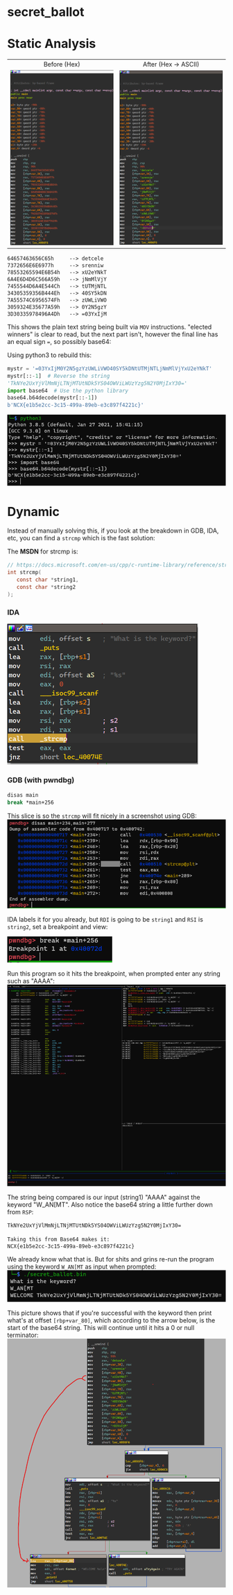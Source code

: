 # secret_ballot

# Static Analysis

<table style="width:100%">
    <tr>
        <td><center>Before (Hex)</center></td>
        <td><center>After (Hex -> ASCII)</center></td>
    </tr>
    <tr>
        <td><img src="images/2021-05-14-13-43-17.png"></td>
        <td><img src="images/2021-05-14-13-43-47.png"></td>
    </tr>
</table>

```plain
64657463656C65h     --> detcele
7372656E6E6977h     --> srenniw
78553265594E6B54h   --> xU2eYNkT
6A4E6D4D6C566A59h   --> jNmMlVjY
7455544D6A4E544Ch   --> tUTMjNTL
34305359356B444Eh   --> 40SY5kDN
7A55574C6956574Fh   --> zUWLiVWO
3059324E35677A59h   --> 0Y2N5gzY
3D30335978496A4Dh   --> =03YxIjM
```

This shows the plain text string being built via `MOV` instructions.  "elected winners" is clear to read, but the next part isn't, however the final line has an equal sign `=`, so possibly base64:  

Using python3 to rebuild this:  
```python
mystr = '=03YxIjM0Y2N5gzYzUWLiVWO40SY5kDNtUTMjNTLjNmMlVjYxU2eYNkT'
mystr[::-1]  # Reverse the string
'TkNYe2UxYjVlMmNjLTNjMTUtNDk5YS04OWViLWUzYzg5N2Y0MjIxY30=' 
import base64  # Use the python library
base64.b64decode(mystr[::-1])
b'NCX{e1b5e2cc-3c15-499a-89eb-e3c897f4221c}'
```

![](images/2021-05-14-13-51-39.png)  


# Dynamic  
Instead of manually solving this, if you look at the breakdown in GDB, IDA, etc, you can find a `strcmp` which is the fast solution:  

The **MSDN** for strcmp is:  
```c
// https://docs.microsoft.com/en-us/cpp/c-runtime-library/reference/strcmp-wcscmp-mbscmp?view=msvc-160
int strcmp(
   const char *string1,
   const char *string2
);
```

### IDA  
![](images/2021-05-14-13-53-52.png)  

### GDB (with pwndbg)  

```bash
disas main
break *main+256
```

This slice is so the `strcmp` will fit nicely in a screenshot using GDB:
![](images/2021-05-14-13-56-58.png)  

IDA labels it for you already, but `RDI` is going to be `string1` and `RSI` is `string2`, set a breakpoint and view:

![](images/2021-05-14-13-57-26.png)  



Run this program so it hits the breakpoint, when prompted enter any string such as "AAAA":  
![](images/2021-05-14-13-59-38.png)  


The string being compared is our input (string1) "AAAA" against the keyword "W_AN[MT".  Also notice the base64 string a little further down from `RSP`:  
```plain
TkNYe2UxYjVlMmNjLTNjMTUtNDk5YS04OWViLWUzYzg5N2Y0MjIxY30=

Taking this from Base64 makes it: 
NCX{e1b5e2cc-3c15-499a-89eb-e3c897f4221c}
```
We already know what that is.  But for shits and grins re-run the program using the keyword `W_AN[MT` as input when prompted:  
![](images/2021-05-14-14-07-34.png)  

This picture shows that if you're successful with the keyword then print what's at offset `[rbp+var_80]`, which according to the arrow below, is the start of the base64 string.  This will continue until it hits a 0 or null terminator:  
![](images/2021-05-14-14-08-54.png)  
